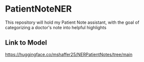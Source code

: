 # PatientNoteNER
This repository will hold my Patient Note assistant, with the goal of categorizing a doctor's note into helpful highlights

## Link to Model
https://huggingface.co/mshaffer25/NERPatientNotes/tree/main